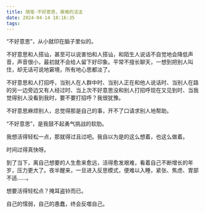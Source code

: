 ```yaml
---
title: 随笔·不好意思，艰难的活法
date: 2024-04-14 18:16:35
tags:
---
```

“不好意思”，从小就印在脑子里似的。

不好意思和人搭讪，甚至可以说害怕和人搭讪，和陌生人说话不自觉地会降低声音，声音很小，最初就不会给人留下好印象。平常不擅长聊天，一想到把别人叫住，却无话可说地窘境，所有地心思都淡了。

不好意思和人打招呼，当别人在人群中时、当别人正在和他人说话时、当别人在路的另一边旁边又有人经过时、当上次不好意思没和别人打招呼现在又见到时、当我觉得别人没看到我时，要不要打招呼？我很犹豫。

不好意思麻烦别人，总觉得那是自己的事，开不了口请求别人地帮助。

“不好意思”，是我鼓不起勇气挑战的软肋。

我想活得轻松一点，那就得过且过吧。我自以为是的这么想着，也这么做着。

时间过得真快呀。

到了当下，离自己想要的人生愈来愈远，活得愈发艰难，看着自己不断增长的年岁，压力更大了。夜半醒来，一旦进入反思模式，便难以入睡，紧张、焦虑、胃部不适……。

想要活得轻松点？掩耳盗铃而已。

自己的懦弱，自己的愚蠢，终会反噬自己。